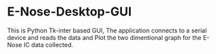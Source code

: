 # E-Nose-Desktop-GUI

This is Python Tk-inter based GUI, The application connects to a serial device and reads the data and Plot the two dimentional graph for the E-Nose IC data collected.
